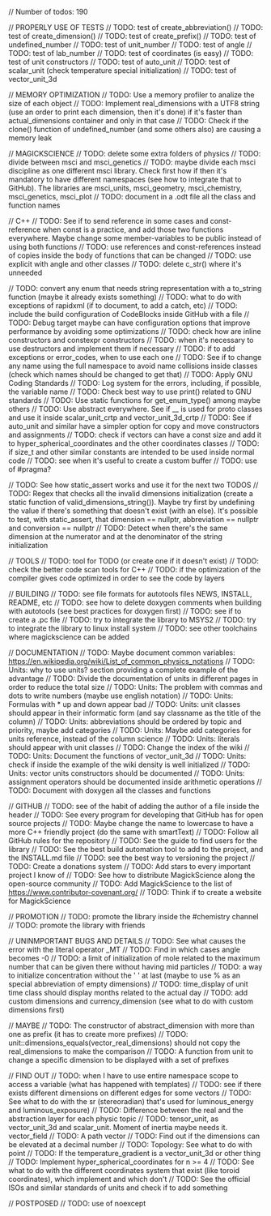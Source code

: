 // Number of todos: 190

// PROPERLY USE OF TESTS
// TODO: test of create_abbreviation()
// TODO: test of create_dimension()
// TODO: test of create_prefix()
// TODO: test of undefined_number
// TODO: test of unit_number
// TODO: test of angle
// TODO: test of lab_number
// TODO: test of coordinates (is easy)
// TODO: test of unit constructors
// TODO: test of auto_unit
// TODO: test of scalar_unit (check temperature special initialization)
// TODO: test of vector_unit_3d

// MEMORY OPTIMIZATION
// TODO: Use a memory profiler to analize the size of each object
// TODO: Implement real_dimensions with a UTF8 string (use an order to print each dimension, then it's done) if it's faster than actual_dimensions container and only in that case
// TODO: Check if the clone() function of undefined_number (and some others also) are causing a memory leak

// MAGICKSCIENCE
// TODO: delete some extra folders of physics
// TODO: divide between msci and msci_genetics
// TODO: maybe divide each msci discipline as one different msci library. Check first how if then it's mandatory to have different namespaces (see how to integrate that to GitHub). The libraries are msci_units, msci_geometry, msci_chemistry, msci_genetics, msci_plot
// TODO: document in a .odt file all the class and function names

// C++
// TODO: See if to send reference in some cases and const-reference when const is a practice, and add those two functions everywhere. Maybe change some member-variables to be public instead of using both functions
// TODO: use references and const-references instead of copies inside the body of functions that can be changed
// TODO: use explicit with angle and other classes
// TODO: delete c_str() where it's unneeded

// TODO: convert any enum that needs string representation with a to_string function (maybe it already exists something)
// TODO: what to do with exceptions of rapidxml (if to document, to add a catch, etc)
// TODO: include the build configuration of CodeBlocks inside GitHub with a file
// TODO: Debug target maybe can have configuration options that improve performance by avoiding some optimizations
// TODO: check how are inline constructors and constexpr constructors
// TODO: when it's necessary to use destructors and implement them if necessary
// TODO: if to add exceptions or error_codes, when to use each one
// TODO: See if to change any name using the full namespace to avoid name collisions inside classes (check which names should be changed to get that)
// TODO: Apply GNU Coding Standards
// TODO: Log system for the errors, including, if possible, the variable name
// TODO: Check best way to use print() related to GNU standards
// TODO: Use static functions for get_enum_type() among maybe others
// TODO: Use abstract everywhere. See if __ is used for proto classes and use it inside scalar_unit_crtp and vector_unit_3d_crtp
// TODO: See if auto_unit and similar have a simpler option for copy and move constructors and assignments
// TODO: check if vectors can have a const size and add it to hyper_spherical_coordinates and the other coordinates classes
// TODO: if size_t and other similar constants are intended to be used inside normal code
// TODO: see when it's useful to create a custom buffer
// TODO: use of #pragma?

// TODO: See how static_assert works and use it for the next two TODOS
// TODO: Regex that checks all the invalid dimensions initialization (create a static function of valid_dimensions_string()). Maybe try first by undefining the value if there's something that doesn't exist (with an else). It's possible to test, with static_assert, that dimension == nullptr, abbreviation == nullptr and conversion == nullptr
// TODO: Detect when there's the same dimension at the numerator and at the denominator of the string initialization

// TOOLS
// TODO: tool for TODO (or create one if it doesn't exist)
// TODO: check the better code scan tools for C++
// TODO: if the optimization of the compiler gives code optimized in order to see the code by layers

// BUILDING
// TODO: see file formats for autotools files NEWS, INSTALL, README, etc
// TODO: see how to delete doxygen comments when building with autotools (see best practices for doxygen first)
// TODO: see if to create a .pc file
// TODO: try to integrate the library to MSYS2
// TODO: try to integrate the library to linux install system
// TODO: see other toolchains where magickscience can be added

// DOCUMENTATION
// TODO: Maybe document common variables: https://en.wikipedia.org/wiki/List_of_common_physics_notations
// TODO: Units: why to use units? section providing a complete example of the advantage
// TODO: Divide the documentation of units in different pages in order to reduce the total size
// TODO: Units: The problem with commas and dots to write numbers (maybe use english notation)
// TODO: Units: Formulas with * up and down appear bad
// TODO: Units: unit classes should appear in their informatic form (and say classname as the title of the column)
// TODO: Units: abbreviations should be ordered by topic and priority, maybe add categories
// TODO: Units: Maybe add categories for units reference, instead of the column science
// TODO: Units: literals should appear with unit classes
// TODO: Change the index of the wiki
// TODO: Units: Document the functions of vector_unit_3d
// TODO: Units: check if inside the example of the wiki density is well initialized
// TODO: Units: vector units constructors should be documented
// TODO: Units: assignment operators should be documented inside arithmetic operations
// TODO: Document with doxygen all the classes and functions

// GITHUB
// TODO: see of the habit of adding the author of a file inside the header
// TODO: See every program for developing that GitHub has for open source projects
// TODO: Maybe change the name to lowercase to have a more C++ friendly project (do the same with smartText)
// TODO: Follow all GitHub rules for the repository
// TODO: See the guide to find users for the library
// TODO: See the best build automation tool to add to the project, and the INSTALL.md file
// TODO: see the best way to versioning the project
// TODO: Create a donations system
// TODO: Add stars to every important project I know of
// TODO: See how to distribute MagickScience along the open-source community
// TODO: Add MagickScience to the list of https://www.contributor-covenant.org/
// TODO: Think if to create a website for MagickScience

// PROMOTION
// TODO: promote the library inside the #chemistry channel
// TODO: promote the library with friends

// UNINMPORTANT BUGS AND DETAILS
// TODO: See what causes the error with the literal operator _MT
// TODO: Find in which cases angle becomes -0
// TODO: a limit of initialization of mole related to the maximum number that can be given there without having mid particles
// TODO: a way to initialize concentration without the ' ' at last (maybe to use % as an special abbreviation of empty dimensions)
// TODO: time_display of unit time class should display months related to the actual day
// TODO: add custom dimensions and currency_dimension (see what to do with custom dimensions first)

// MAYBE
// TODO: The constructor of abstract_dimension with more than one as prefix (it has to create more prefixes)
// TODO: unit::dimensions_equals(vector_real_dimensions) should not copy the real_dimensions to make the comparison
// TODO: A function from unit to change a specific dimension to be displayed with a set of prefixes

// FIND OUT
// TODO: when I have to use entire namespace scope to access a variable (what has happened with templates)
// TODO: see if there exists different dimensions on different edges for some vectors
// TODO: See what to do with the sr (stereoradian) that's used for luminous_energy and luminous_exposure)
// TODO: Difference between the real and the abstraction layer for each physic topic
// TODO: tensor_unit, as vector_unit_3d and scalar_unit. Moment of inertia maybe needs it. vector_field
// TODO: A path vector
// TODO: Find out if the dimensions can be elevated at a decimal number
// TODO: Topology: See what to do with point
// TODO: If the temperature_gradient is a vector_unit_3d or other thing
// TODO: Implement hyper_spherical_coordinates for n >= 4
// TODO: See what to do with the different coordinates system that exist (like toroid coordinates), which implement and which don't
// TODO: See the official ISOs and similar standards of units and check if to add something

// POSTPOSED
// TODO: use of noexcept

